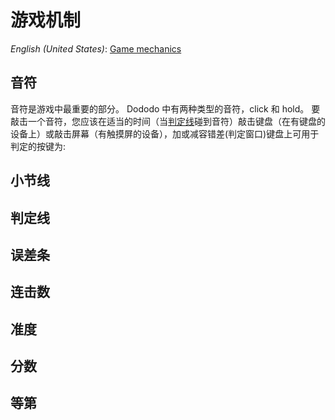 # 游戏机制

*English (United States)*: [Game mechanics](game-mechanics)

## 音符
音符是游戏中最重要的部分。
Dododo 中有两种类型的音符，click 和 hold。
要敲击一个音符，您应该在适当的时间（当[判定线](https://github.com/UlyssesZh/dododo/wiki/game-mechanics-zh-cn#%E5%88%A4%E5%AE%9A%E7%BA%BF)碰到音符）敲击键盘（在有键盘的设备上）或敲击屏幕（有触摸屏的设备），加或减容错差(判定窗口)键盘上可用于判定的按键为:

## 小节线

## 判定线

## 误差条

## 连击数

## 准度

## 分数

## 等第
